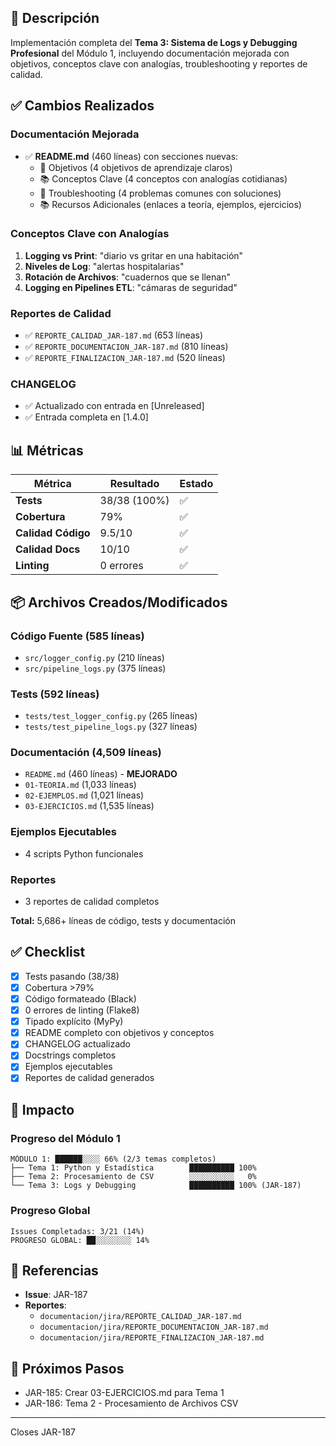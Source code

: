 ## 📝 Descripción

Implementación completa del **Tema 3: Sistema de Logs y Debugging Profesional** del Módulo 1, incluyendo documentación mejorada con objetivos, conceptos clave con analogías, troubleshooting y reportes de calidad.

## ✅ Cambios Realizados

### Documentación Mejorada
- ✅ **README.md** (460 líneas) con secciones nuevas:
  - 🎯 Objetivos (4 objetivos de aprendizaje claros)
  - 📚 Conceptos Clave (4 conceptos con analogías cotidianas)
  - 🐛 Troubleshooting (4 problemas comunes con soluciones)
  - 📚 Recursos Adicionales (enlaces a teoría, ejemplos, ejercicios)

### Conceptos Clave con Analogías
1. **Logging vs Print**: "diario vs gritar en una habitación"
2. **Niveles de Log**: "alertas hospitalarias"
3. **Rotación de Archivos**: "cuadernos que se llenan"
4. **Logging en Pipelines ETL**: "cámaras de seguridad"

### Reportes de Calidad
- ✅ `REPORTE_CALIDAD_JAR-187.md` (653 líneas)
- ✅ `REPORTE_DOCUMENTACION_JAR-187.md` (810 líneas)
- ✅ `REPORTE_FINALIZACION_JAR-187.md` (520 líneas)

### CHANGELOG
- ✅ Actualizado con entrada en [Unreleased]
- ✅ Entrada completa en [1.4.0]

## 📊 Métricas

| Métrica | Resultado | Estado |
|---------|-----------|--------|
| **Tests** | 38/38 (100%) | ✅ |
| **Cobertura** | 79% | ✅ |
| **Calidad Código** | 9.5/10 | ✅ |
| **Calidad Docs** | 10/10 | ✅ |
| **Linting** | 0 errores | ✅ |

## 📦 Archivos Creados/Modificados

### Código Fuente (585 líneas)
- `src/logger_config.py` (210 líneas)
- `src/pipeline_logs.py` (375 líneas)

### Tests (592 líneas)
- `tests/test_logger_config.py` (265 líneas)
- `tests/test_pipeline_logs.py` (327 líneas)

### Documentación (4,509 líneas)
- `README.md` (460 líneas) - **MEJORADO**
- `01-TEORIA.md` (1,033 líneas)
- `02-EJEMPLOS.md` (1,021 líneas)
- `03-EJERCICIOS.md` (1,535 líneas)

### Ejemplos Ejecutables
- 4 scripts Python funcionales

### Reportes
- 3 reportes de calidad completos

**Total:** 5,686+ líneas de código, tests y documentación

## ✅ Checklist

- [x] Tests pasando (38/38)
- [x] Cobertura >79%
- [x] Código formateado (Black)
- [x] 0 errores de linting (Flake8)
- [x] Tipado explícito (MyPy)
- [x] README completo con objetivos y conceptos
- [x] CHANGELOG actualizado
- [x] Docstrings completos
- [x] Ejemplos ejecutables
- [x] Reportes de calidad generados

## 🎯 Impacto

### Progreso del Módulo 1
```
MÓDULO 1: ██████░░░░ 66% (2/3 temas completos)
├── Tema 1: Python y Estadística        ██████████ 100%
├── Tema 2: Procesamiento de CSV        ░░░░░░░░░░   0%
└── Tema 3: Logs y Debugging            ██████████ 100% (JAR-187)
```

### Progreso Global
```
Issues Completadas: 3/21 (14%)
PROGRESO GLOBAL: ██░░░░░░░░ 14%
```

## 🔗 Referencias

- **Issue**: JAR-187
- **Reportes**:
  - `documentacion/jira/REPORTE_CALIDAD_JAR-187.md`
  - `documentacion/jira/REPORTE_DOCUMENTACION_JAR-187.md`
  - `documentacion/jira/REPORTE_FINALIZACION_JAR-187.md`

## 🚀 Próximos Pasos

- JAR-185: Crear 03-EJERCICIOS.md para Tema 1
- JAR-186: Tema 2 - Procesamiento de Archivos CSV

---

Closes JAR-187
